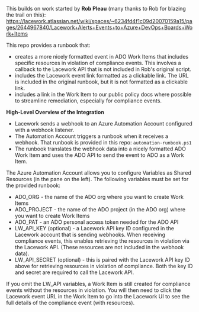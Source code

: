 This builds on work started by **Rob Pleau** (many thanks to Rob for blazing the trail on this):
https://lacework.atlassian.net/wiki/spaces/~6234fd4f1c09d20070159a15/pages/2644967840/Lacework+Alerts+Events+to+Azure+DevOps+Boards+Work+Items

This repo provides a runbook that:
- creates a more nicely formatted event in ADO Work Items that includes specific resources in violation of compliance events.  This involves a callback to the Lacework API that is not included in Rob's original script.
- includes the Lacework event link formatted as a clickable link.  The URL is included in the original runbook, but it is not formatted as a clickable link.
- includes a link in the Work Item to our public policy docs where possible to streamline remediation, especially for compliance events.


**High-Level Overview of the Integration**

- Lacework sends a webhook to an Azure Automation Account configured with a webhook listener.
- The Automation Account triggers a runbook when it receives a webhook.  That runbook is provided in this repo:  `automation-runbook.ps1`
- The runbook translates the webhook data into a nicely formatted ADO Work Item and uses the ADO API to send the event to ADO as a Work Item.

The Azure Automation Account allows you to configure Variables as Shared Resources (in the pane on the left).  The following variables must be set for the provided runbook:
- ADO_ORG - the name of the ADO org where you want to create Work Items
- ADO_PROJECT - the name of the ADO project (in the ADO org) where you want to create Work Items
- ADO_PAT - an ADO personal access token needed for the ADO API
- LW_API_KEY (optional) - a Lacework API key ID configured in the Lacework account that is sending webhooks.  When receiving compliance events, this enables retrieving the resources in violation via the Lacework API.  (These resources are not included in the webhook data).
- LW_API_SECRET (optional) - this is paired with the Lacework API key ID above for retrieving resources in violation of compliance.  Both the key ID and secret are required to call the Lacework API.

If you omit the LW_API variables, a Work Item is still created for compliance events without the resources in violation.  You will then need to click the Lacework event URL in the Work Item to go into the Lacework UI to see the full details of the compliance event (with resources).
